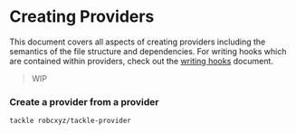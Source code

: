 
# Creating Providers

This document covers all aspects of creating providers including the semantics of the file structure and dependencies.  For writing hooks which are contained within providers, check out the [writing hooks](writing-hooks.md) document.

> WIP

### Create a provider from a provider

```shell
tackle robcxyz/tackle-provider
```
